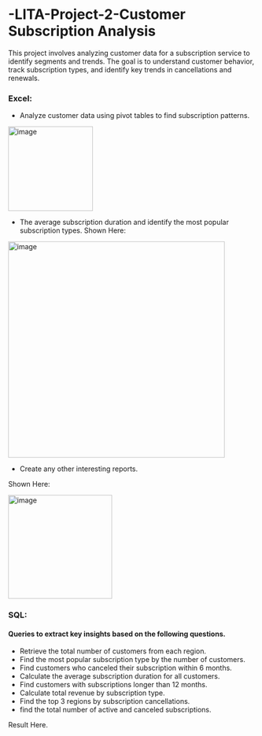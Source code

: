 # -LITA-Project-2-Customer Subscription Analysis
This project involves analyzing customer data for a subscription service to identify segments and trends. The goal is to understand customer behavior, track subscription types,  and identify key trends in cancellations and renewals.

### Excel:

- Analyze customer data using pivot tables to find subscription patterns.

<img width="172" alt="image" src="https://github.com/user-attachments/assets/5aa42b4e-10ac-4837-bc28-3ad64b70a2e1">

- The average subscription duration and identify the most popular subscription types.
Shown Here:

<img width="440" alt="image" src="https://github.com/user-attachments/assets/bf42d644-0cce-44d3-af8d-3c1955349c5c">

- Create any other interesting reports.

Shown Here:

<img width="211" alt="image" src="https://github.com/user-attachments/assets/f2edd457-cbbf-4e86-a775-49d4e1785805">

### SQL: 

#### Queries to extract key insights based on the following questions. 

-  Retrieve the total number of customers from each region. 
-  Find the most popular subscription type by the number of customers. 
-  Find customers who canceled their subscription within 6 months. 
-  Calculate the average subscription duration for all customers. 
-  Find customers with subscriptions longer than 12 months. 
-  Calculate total revenue by subscription type. 
-  Find the top 3 regions by subscription cancellations. 
-  find the total number of active and canceled subscriptions.

  Result Here.
